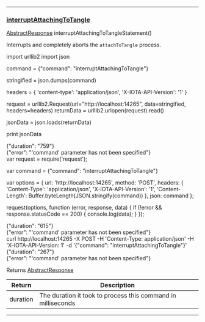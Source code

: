 
---
### [interruptAttachingToTangle](https://github.com/iotaledger/iri/blob/dev/src/main/java/com/iota/iri/service/API.java#L714)
 [AbstractResponse](/javadoc/com/iota/iri/service/dto/abstractresponse/) interruptAttachingToTangleStatement()

Interrupts and completely aborts the `attachToTangle` process.

<Tabs> 

<Tab language="Python">

<Section type="request">
import urllib2
import json

command = {"command": "interruptAttachingToTangle"}

stringified = json.dumps(command)

headers = {
    'content-type': 'application/json',
    'X-IOTA-API-Version': '1'
}

request = urllib2.Request(url="http://localhost:14265", data=stringified, headers=headers)
returnData = urllib2.urlopen(request).read()

jsonData = json.loads(returnData)

print jsonData
</Section>

<Section type="response">
{"duration": "759"}
</Section>

<Section type="error">
{"error": "'command' parameter has not been specified"}
</Section>

<Tab language="NodeJS">

<Section type="request">
var request = require('request');

var command = {"command": "interruptAttachingToTangle"}

var options = {
  url: 'http://localhost:14265',
  method: 'POST',
  headers: {
    'Content-Type': 'application/json',
		'X-IOTA-API-Version': '1',
    'Content-Length': Buffer.byteLength(JSON.stringify(command))
  },
  json: command
};

request(options, function (error, response, data) {
  if (!error && response.statusCode == 200) {
    console.log(data);
  }
});
</Section>

<Section type="response">
{"duration": "615"}
</Section>

<Section type="error">
{"error": "'command' parameter has not been specified"}
</Section>

<Tab language="cURL">

<Section type="request">
curl http://localhost:14265 
-X POST 
-H 'Content-Type: application/json' 
-H 'X-IOTA-API-Version: 1' 
-d '{"command": "interruptAttachingToTangle"}'
</Section>

<Section type="response">
{"duration": "267"}
</Section>

<Section type="error">
{"error": "'command' parameter has not been specified"}
</Section>
</Tabs<





***

Returns [AbstractResponse](/javadoc/com/iota/iri/service/dto/abstractresponse/)

|Return | Description |
|--|--|
| duration | The duration it took to process this command in milliseconds |
***